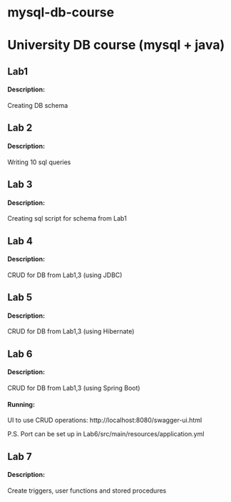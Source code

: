 # mysql-db-course

# University DB course (mysql + java)

## Lab1
#### Description: 
Creating DB schema

## Lab 2
#### Description: 
Writing 10 sql queries

## Lab 3
#### Description: 
Creating sql script for schema from Lab1

## Lab 4
#### Description: 
CRUD for DB from Lab1,3 (using JDBC)

## Lab 5
#### Description: 
CRUD for DB from Lab1,3 (using Hibernate)

## Lab 6
#### Description: 
CRUD for DB from Lab1,3 (using Spring Boot)

#### Running:
UI to use CRUD operations: http://localhost:8080/swagger-ui.html

P.S. Port can be set up in Lab6/src/main/resources/application.yml

## Lab 7
#### Description: 
Create triggers, user functions and stored procedures
